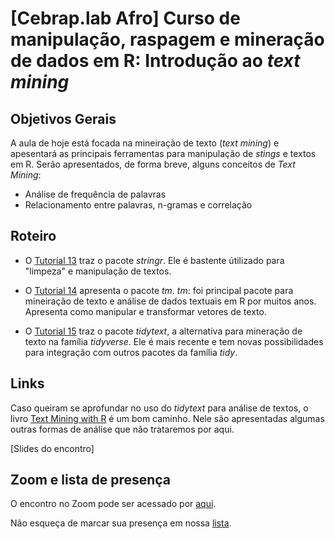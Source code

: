 # [Cebrap.lab Afro] Curso de manipulação, raspagem e mineração de dados em R: Introdução ao *text mining*

## Objetivos Gerais

A aula de hoje está focada na mineiração de texto (*text mining*) e apesentará as principais ferramentas para manipulação de *stings* e textos em R. Serão apresentados, de forma breve, alguns conceitos de *Text Mining*:
- Análise de frequência de palavras
- Relacionamento entre palavras, n-gramas e correlação

## Roteiro

- O [Tutorial 13](https://github.com/thiagomeireles/cebrap_afro_2021/blob/main/tutoriais/Tutorial_13.md) traz o pacote *stringr*. Ele é bastente útilizado para "limpeza" e manipulação de textos.

- O [Tutorial 14](https://github.com/thiagomeireles/cebrap_afro_2021/blob/main/tutoriais/Tutorial_14.md) apresenta o pacote *tm*. *tm*: foi principal pacote para mineiração de texto e análise de dados textuais em R por muitos anos. Apresenta como manipular e transformar vetores de texto. 

- O [Tutorial 15](https://github.com/thiagomeireles/cebrap_afro_2021/blob/main/tutoriais/Tutorial_15.md) traz o pacote *tidytext*, a alternativa para mineração de texto na família *tidyverse*. Ele é mais recente e tem novas possibilidades para integração com outros pacotes da família *tidy*.

## Links

Caso queiram se aprofundar no uso do *tidytext* para análise de textos, o livro [Text Mining with R](https://www.tidytextmining.com/) é um bom caminho. Nele são apresentadas algumas outras formas de análise que não trataremos por aqui.

[Slides do encontro]

## Zoom e lista de presença

O encontro no Zoom pode ser acessado por [aqui](https://zoom.us/j/96889477128?pwd=cnNoakRaZVIvaXgrTW1hc3RaNnlyUT09).

Não esqueça de marcar sua presença em nossa [lista](https://docs.google.com/spreadsheets/d/1OOF-Jj2FfHHw-q3nYk-7sY9OBt9PvvNO92NSvUDVarM/edit#gid=0).
